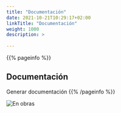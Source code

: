 ```yaml
---
title: "Documentación"
date: 2021-10-21T10:29:17+02:00
linkTitle: "Documentación"
weight: 1000
description: >
  
---
```


{{% pageinfo %}}
## Documentación
Generar documentación
{{% /pageinfo %}}


![En obras](https://thumbs.gfycat.com/BabyishFailingAngelfish-size_restricted.gif)